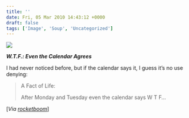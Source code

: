 ```yaml
---
title: ''
date: Fri, 05 Mar 2010 14:43:12 +0000
draft: false
tags: ['Image', 'Soup', 'Uncategorized']
---
```


![](https://madd0.files.wordpress.com/2010/03/tumblr_kyk963xpib1qz5k14o1_r1_500.jpg)

**_W.T.F.: Even the Calendar Agrees_**

I had never noticed before, but if the calendar says it, I guess it’s no use denying:

> A Fact of Life:
> 
> After Monday and Tuesday even the calendar says W T F…

\[_Via_ [_rocketboom_](http://blog.rocketboom.com/post/417796637/a-fact-of-life-via-i-imgur-com)\]